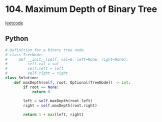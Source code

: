 # 104. Maximum Depth of Binary Tree
[leetcode](https://leetcode.com/problems/maximum-depth-of-binary-tree/description/)

## Python
```python
# Definition for a binary tree node.
# class TreeNode:
#     def __init__(self, val=0, left=None, right=None):
#         self.val = val
#         self.left = left
#         self.right = right
class Solution:
    def maxDepth(self, root: Optional[TreeNode]) -> int:
        if root == None:
            return 0
        
        left = self.maxDepth(root.left)
        right = self.maxDepth(root.right)

        return 1 + max(left, right)
```
